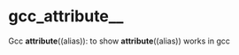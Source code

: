 gcc_attribute__
===============

Gcc __attribute__((alias)): to show __attribute__((alias)) works in gcc

